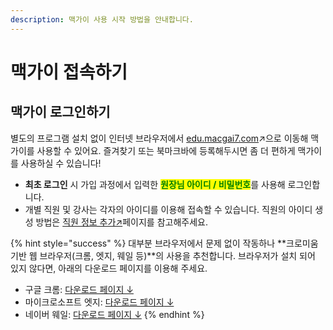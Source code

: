 ```yaml
---
description: 맥가이 사용 시작 방법을 안내합니다.
---
```


# 맥가이 접속하기

## 맥가이 로그인하기

별도의 프로그램 설치 없이 인터넷 브라우저에서 [edu.macgai7.com](https://edu.macgai7.com/)↗으로 이동해 맥가이를 사용할 수 있어요. 즐겨찾기 또는 북마크바에 등록해두시면 좀 더 편하게 맥가이를 사용하실 수 있습니다!

* **최초 로그인** 시 가입 과정에서 입력한 <mark style="color:green;">**원장님 아이디 / 비밀번호**</mark>를 사용해 로그인합니다.&#x20;
* 개별 직원 및 강사는 각자의 아이디를 이용해 접속할 수 있습니다. 직원의 아이디 생성 방법은 [직원 정보 추가↗](staff-basic/adding.md)페이지를 참고해주세요.

{% hint style="success" %}
대부분 브라우저에서 문제 없이 작동하나 **크로미움 기반 웹 브라우저(크롬, 엣지, 웨일 등)**의 사용을 추천합니다. 브라우저가 설치 되어 있지 않다면, 아래의 다운로드 페이지를 이용해 주세요.

* 구글 크롬: [다운로드 페이지 ↓](https://www.google.com/intl/ko\_kr/chrome/)
* 마이크로소프트 엣지: [다운로드 페이지](https://www.microsoft.com/ko-kr/edge?form=MA13FJ)[ ↓](https://www.microsoft.com/ko-kr/edge?form=MA13FJ)
* 네이버 웨일: [다운로드 페이지](https://whale.naver.com/)[ ↓](https://whale.naver.com/ko/download/)
{% endhint %}
